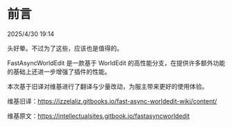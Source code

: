 # 前言

2025/4/30 19:14

头好晕。不过为了这些，应该也是值得的。

FastAsyncWorldEdit 是一款基于 WorldEdit 的高性能分支，在提供许多额外功能的基础上还进一步增强了插件的性能。

本次基于旧译对维基进行了翻译与少量改动，为服主带来更好的使用体验。

维基旧译：https://izzelaliz.gitbooks.io/fast-async-worldedit-wiki/content/

维基原文：https://intellectualsites.gitbook.io/fastasyncworldedit